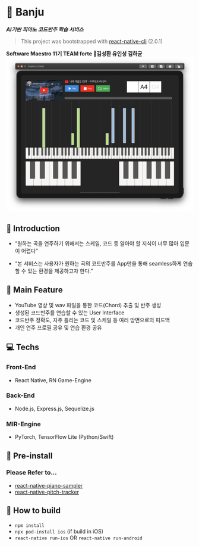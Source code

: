 # :musical_keyboard: Banju
***AI기반 피아노 코드반주 학습 서비스***

> This project was bootstrapped with [react-native-cli](https://www.npmjs.com/package/react-native-cli) (2.0.1)

**Software Maestro 11기 TEAM forte 🎼김성환 유인성 김하균**
![screenshot](./screenshot.png)

## 👀 Introduction
   - “원하는 곡을 연주하기 위해서는 스케일, 코드 등 알아야 할 지식이 너무 많아 입문이 어렵다”
  
- “본 서비스는 사용자가 원하는 곡의 코드반주를 App만을 통해 seamless하게 연습할 수 있는 환경을 제공하고자 한다.”

## 🔎 Main Feature
- YouTube 영상 및 wav 파일을 통한 코드(Chord) 추출 및 반주 생성
- 생성된 코드반주를 연습할 수 있는 User Interface
- 코드반주 정확도, 자주 틀리는 코드 및 스케일 등 여러 방면으로의 피드백
- 개인 연주 프로필 공유 및 연습 환경 공유


## :computer: Techs
### Front-End
- React Native, RN Game-Engine
### Back-End
- Node.js, Express.js, Sequelize.js
### MIR-Engine
- PyTorch, TensorFlow Lite (Python/Swift)

## 🙌 Pre-install
### Please Refer to...
- [react-native-piano-sampler](https://www.npmjs.com/package/react-native-piano-sampler)
- [react-native-pitch-tracker](https://www.npmjs.com/package/react-native-pitch-tracker)

## 🔨 How to build
- `npm install`
- `npx pod-install ios` (if build in iOS)
- `react-native run-ios` OR `react-native run-android`


